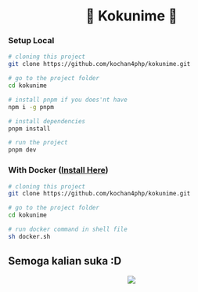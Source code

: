 <h1 align="center">🌟 Kokunime 🌟</h1>

<h3>
    Setup Local
</h3>

```bash
# cloning this project
git clone https://github.com/kochan4php/kokunime.git

# go to the project folder
cd kokunime

# install pnpm if you does'nt have
npm i -g pnpm

# install dependencies
pnpm install

# run the project
pnpm dev
```

<h3>
    <span>With Docker </span>
    (<a href="https://www.docker.com/">Install Here</a>)
</h3>

```bash
# cloning this project
git clone https://github.com/kochan4php/kokunime.git

# go to the project folder
cd kokunime

# run docker command in shell file
sh docker.sh
```

## Semoga kalian suka :D

<p align="center">
  <img src="https://user-images.githubusercontent.com/69864986/175756033-76a7460c-f1d3-4890-9e82-7e372fa7c90f.gif" />
</p>
